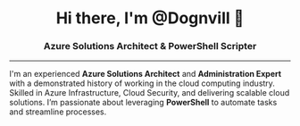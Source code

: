 <h1 align="center">Hi there, I'm @Dognvill 👋</h1>
<h3 align="center">Azure Solutions Architect & PowerShell Scripter</h3>

<p align="center">
  </a>
</p>

---

I'm an experienced **Azure Solutions Architect** and **Administration Expert** with a demonstrated history of working in the cloud computing industry. Skilled in Azure Infrastructure, Cloud Security, and delivering scalable cloud solutions. I’m passionate about leveraging **PowerShell** to automate tasks and streamline processes.
